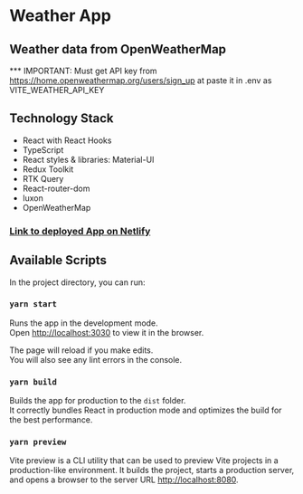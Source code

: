 # Weather App

## Weather data from OpenWeatherMap

\*\*\* IMPORTANT: Must get API key from https://home.openweathermap.org/users/sign_up at paste it in .env as VITE_WEATHER_API_KEY

## Technology Stack

- React with React Hooks
- TypeScript
- React styles & libraries: Material-UI
- Redux Toolkit
- RTK Query
- React-router-dom
- luxon
- OpenWeatherMap

### [Link to deployed App on Netlify](https://weather-from-openweathermap.netlify.app/)

## Available Scripts

In the project directory, you can run:

### `yarn start`

Runs the app in the development mode.\
Open [http://localhost:3030](http://localhost:3030) to view it in the browser.

The page will reload if you make edits.\
You will also see any lint errors in the console.

### `yarn build`

Builds the app for production to the `dist` folder.\
It correctly bundles React in production mode and optimizes the build for the best performance.

### `yarn preview`

Vite preview is a CLI utility that can be used to preview Vite projects in a production-like environment. It builds the project, starts a production server, and opens a browser to the server URL [http://localhost:8080](http://localhost:8080).
